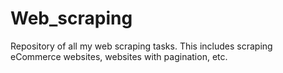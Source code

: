 # Web_scraping
Repository of all my web scraping tasks. This includes scraping eCommerce websites, websites with pagination, etc. 
